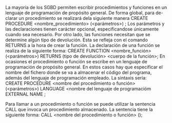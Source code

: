 La mayoría de los SGBD permiten escribir procedimientos y funciones en un lenguaje de programación de propósito general. 
De forma global, para de- clarar un procedimiento se realizará dela siguiente manera
  CREATE PROCEDURE <nombre_procedimiento> (<parámetros>) 
  <declaraciones locales> 
  <cuerpo del procedimiento>;
Los parámetros y las declaraciones tienen carácter opcional, especificandose únicamente cuando sea necesario. 
Por otro lado, las funciones necesitan que se determine algún tipo de devolución. 
Esta se refleja con el comando RETURNS a la hora de crear la función. 
La declaración de una función se realiza de la siguiente forma:
  CREATE FUNCTION <nombre_función> (<parámetros>) 
  RETURNS (tipo de devolución> 
  <declaraciones locales> 
  <cuerpo de la función>;
En ocasiones el procedimiento o función se escribe en un lenguaje de programación de propósito general.
En estos casos hay que especificar el nombre del fichero donde se va a almacenar el código del programa, además del lenguaje de programación empleado.
La sintaxis sería:   
  CREATE PROCEDURE <nombre del procedimiento o función> (<parámetros>)
  LANGUAGE <nombre del lenguaje de programacióm 
  EXTERNAL NAME <ruta del fichero>;

Para llamar a un procedimiento o función se puede utilizar la sentencia CALL que invoca un procedimiento almacenado. La sentencia tiene la siguiente forma:
CALL <nombre del procedimiento o función> (<argumentos>);

